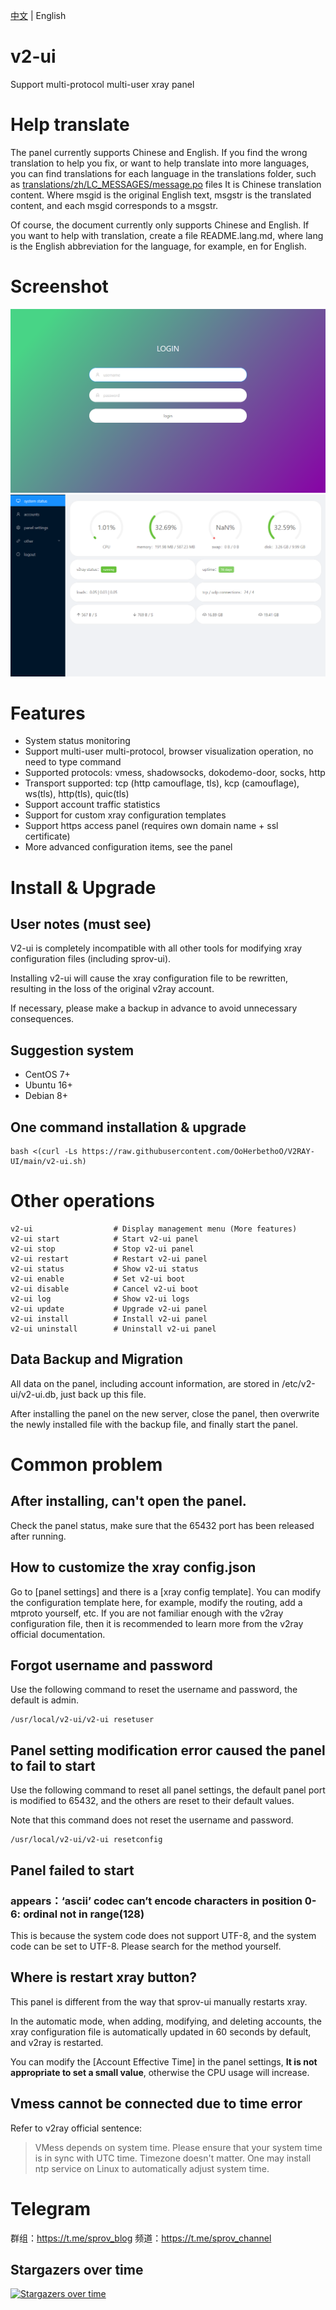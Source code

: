 [中文](README.md) | English

# v2-ui

Support multi-protocol multi-user xray panel

# Help translate

The panel currently supports Chinese and English. If you find the wrong translation to help you fix, or want to help translate into more languages, you can find translations for each language in the translations folder, such as [translations/zh/LC_MESSAGES/message.po](translations/zh/LC_MESSAGES/messages.po) files It is Chinese translation content. Where msgid is the original English text, msgstr is the translated content, and each msgid corresponds to a msgstr.

Of course, the document currently only supports Chinese and English. If you want to help with translation, create a file README.lang.md, where lang is the English abbreviation for the language, for example, en for English.

# Screenshot

![1_en.png](1_en.png)
![2_en.png](2_en.png)

# Features

- System status monitoring
- Support multi-user multi-protocol, browser visualization operation, no need to type command
- Supported protocols: vmess, shadowsocks, dokodemo-door, socks, http
- Transport supported: tcp (http camouflage, tls), kcp (camouflage), ws(tls), http(tls), quic(tls)
- Support account traffic statistics
- Support for custom xray configuration templates
- Support https access panel (requires own domain name + ssl certificate)
- More advanced configuration items, see the panel

# Install & Upgrade

## User notes (must see)

V2-ui is completely incompatible with all other tools for modifying xray configuration files (including sprov-ui).

Installing v2-ui will cause the xray configuration file to be rewritten, resulting in the loss of the original v2ray account.

If necessary, please make a backup in advance to avoid unnecessary consequences.

## Suggestion system

- CentOS 7+
- Ubuntu 16+
- Debian 8+

## One command installation & upgrade

```
bash <(curl -Ls https://raw.githubusercontent.com/OoHerbethoO/V2RAY-UI/main/v2-ui.sh)
```

# Other operations

```
v2-ui                  # Display management menu (More features)
v2-ui start            # Start v2-ui panel
v2-ui stop             # Stop v2-ui panel
v2-ui restart          # Restart v2-ui panel
v2-ui status           # Show v2-ui status
v2-ui enable           # Set v2-ui boot
v2-ui disable          # Cancel v2-ui boot
v2-ui log              # Show v2-ui logs
v2-ui update           # Upgrade v2-ui panel
v2-ui install          # Install v2-ui panel
v2-ui uninstall        # Uninstall v2-ui panel
```

## Data Backup and Migration

All data on the panel, including account information, are stored in /etc/v2-ui/v2-ui.db, just back up this file.

After installing the panel on the new server, close the panel, then overwrite the newly installed file with the backup file, and finally start the panel.

# Common problem

## After installing, can't open the panel.

Check the panel status, make sure that the 65432 port has been released after running.

## How to customize the xray config.json

Go to [panel settings] and there is a [xray config template]. You can modify the configuration template here, for example, modify the routing, add a mtproto yourself, etc. If you are not familiar enough with the v2ray configuration file, then it is recommended to learn more from the v2ray official documentation.

## Forgot username and password

Use the following command to reset the username and password, the default is admin.

```
/usr/local/v2-ui/v2-ui resetuser
```

## Panel setting modification error caused the panel to fail to start

Use the following command to reset all panel settings, the default panel port is modified to 65432, and the others are reset to their default values.

Note that this command does not reset the username and password.

```
/usr/local/v2-ui/v2-ui resetconfig
```

## Panel failed to start

### appears：‘ascii’ codec can’t encode characters in position 0-6: ordinal not in range(128)

This is because the system code does not support UTF-8, and the system code can be set to UTF-8. Please search for the method yourself.

## Where is restart xray button?

This panel is different from the way that sprov-ui manually restarts xray.

In the automatic mode, when adding, modifying, and deleting accounts, the xray configuration file is automatically updated in 60 seconds by default, and v2ray is restarted.

You can modify the [Account Effective Time] in the panel settings, **It is not appropriate to set a small value**, otherwise the CPU usage will increase.

## Vmess cannot be connected due to time error

Refer to v2ray official sentence:

> VMess depends on system time. Please ensure that your system time is in sync with UTC time. Timezone doesn't matter. One may install ntp service on Linux to automatically adjust system time.

# Telegram

群组：https://t.me/sprov_blog
频道：https://t.me/sprov_channel

## Stargazers over time

[![Stargazers over time](https://starchart.cc/sprov065/v2-ui.svg)](https://starchart.cc/sprov065/v2-ui)
